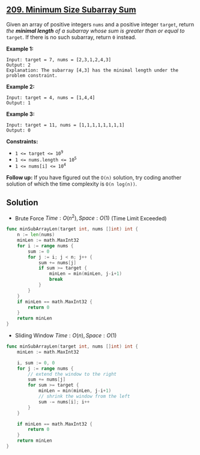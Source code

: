 ## [209. Minimum Size Subarray Sum](https://leetcode.com/problems/minimum-size-subarray-sum/)


Given an array of positive integers `nums` and a positive integer `target`, return _the **minimal length** of a_ <span data-keyword="subarray-nonempty" style="display: inline;">_subarray_</span> _whose sum is greater than or equal to_ `target`. If there is no such subarray, return `0` instead.

**Example 1:**

```
Input: target = 7, nums = [2,3,1,2,4,3]
Output: 2
Explanation: The subarray [4,3] has the minimal length under the problem constraint.
```

**Example 2:**

```
Input: target = 4, nums = [1,4,4]
Output: 1
```

**Example 3:**

```
Input: target = 11, nums = [1,1,1,1,1,1,1,1]
Output: 0
```

**Constraints:**

*   <code>1 <= target <= 10<sup>9</sup></code>
*   <code>1 <= nums.length <= 10<sup>5</sup></code>
*   <code>1 <= nums[i] <= 10<sup>4</sup></code>

**Follow up:** If you have figured out the `O(n)` solution, try coding another solution of which the time complexity is `O(n log(n))`.



## Solution

- Brute Force	$Time: O(n^2), Space: O(1)$ 	(Time Limit Exceeded)

```go
func minSubArrayLen(target int, nums []int) int {
    n := len(nums)
    minLen := math.MaxInt32
    for i := range nums {
        sum := 0
        for j := i; j < n; j++ {
            sum += nums[j]
            if sum >= target {
                minLen = min(minLen, j-i+1)
                break
            }
        }
    }
    if minLen == math.MaxInt32 {
        return 0
    }
    return minLen
}
```



- Sliding Window	$Time: O(n), Space: O(1)$ 

```go
func minSubArrayLen(target int, nums []int) int {
    minLen := math.MaxInt32

    i, sum := 0, 0
    for j := range nums {
        // extend the window to the right
        sum += nums[j]
        for sum >= target {
            minLen = min(minLen, j-i+1)
            // shrink the window from the left
            sum -= nums[i]; i++
        }
    }

    if minLen == math.MaxInt32 {
        return 0
    }
    return minLen
}
```

